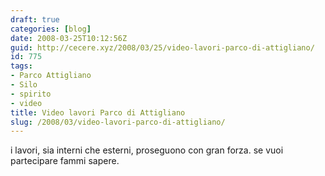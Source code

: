 ```yaml
---
draft: true
categories: [blog]
date: 2008-03-25T10:12:56Z
guid: http://cecere.xyz/2008/03/25/video-lavori-parco-di-attigliano/
id: 775
tags:
- Parco Attigliano
- Silo
- spirito
- video
title: Video lavori Parco di Attigliano
slug: /2008/03/video-lavori-parco-di-attigliano/
---
```


i lavori, sia interni che esterni, proseguono con gran forza. se vuoi partecipare fammi sapere.